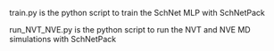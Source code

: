 train.py is the python script to train the SchNet MLP with SchNetPack 

run_NVT_NVE.py is the python script to run the NVT and NVE MD simulations with SchNetPack
